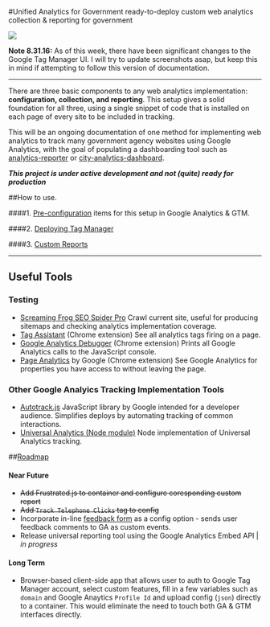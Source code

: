#Unified Analytics for Government
ready-to-deploy custom web analytics collection & reporting for government

![](https://raw.githubusercontent.com/laurenancona/unified-analytics/gh-pages/images/accounts.png)

**Note 8.31.16:** As of this week, there have been significant changes to the Google Tag Manager UI. I will try to update screenshots asap, but keep this in mind if attempting to follow this version of documentation.

---

There are three basic components to any web analytics implementation: **configuration, collection, and reporting**. This setup gives a solid foundation for all three, using a single snippet of code that is installed on each page of every site to be included in tracking.

This will be an ongoing documentation of one method for implementing web analytics to track many government agency websites using Google Analytics, with the goal of populating a dashboarding tool such as [analytics-reporter](https://github.com/18F/analytics-reporter) or [city-analytics-dashboard](https://github.com/codeforamerica/city-analytics-dashboard).

**_This project is under active development and not (quite) ready for production_**

##How to use.

####1.  [Pre-configuration](https://github.com/laurenancona/unified-analytics/blob/gh-pages/prepare-ga.md) items for this setup in Google Analytics & GTM.

####2.  [Deploying Tag Manager](https://github.com/laurenancona/unified-analytics/blob/gh-pages/deploy-tag-manager.md)

####3.  [Custom Reports](https://github.com/laurenancona/unified-analytics/blob/gh-pages/reporting.md)

---

## Useful Tools

### Testing

- [Screaming Frog SEO Spider Pro](http://www.screamingfrog.co.uk/seo-spider/) Crawl current site, useful for producing sitemaps and checking analytics implementation coverage.
- [Tag Assistant](https://chrome.google.com/webstore/detail/tag-assistant-by-google/kejbdjndbnbjgmefkgdddjlbokphdefk) (Chrome extension) See all analytics tags firing on a page.
- [Google Analytics Debugger](https://chrome.google.com/webstore/detail/google-analytics-debugger/jnkmfdileelhofjcijamephohjechhna) (Chrome extension) Prints all Google Analytics calls to the JavaScript console.
- [Page Analytics](https://chrome.google.com/webstore/detail/page-analytics-by-google/fnbdnhhicmebfgdgglcdacdapkcihcoh) by Google (Chrome extension) See Google Analytics for properties you have access to without leaving the page.

### Other Google Analyics Tracking Implementation Tools
- [Autotrack.js](https://github.com/googleanalytics/autotrack) JavaScript library by Google intended for a developer audience. Simplifies deploys by automating tracking of common interactions.
- [Universal Analytics (Node module)](https://github.com/peaksandpies/universal-analytics) Node implementation of Universal Analytics tracking.

##[Roadmap](https://github.com/laurenancona/unified-analytics/wiki/Roadmap)

#### Near Future
* ~~Add Frustrated.js to container and configure coresponding custom report~~
* ~~Add `Track Telephone Clicks` tag to config~~
* Incorporate in-line [feedback form](https://github.com/luckyshot/ga-feedback) as a config option - sends user feedback comments to GA as custom events.
* Release universal reporting tool using the Google Analytics Embed API | *in progress*

#### Long Term
* Browser-based client-side app that allows user to auth to Google Tag Manager account, select custom features, fill in a few variables such as `domain` and Google Anaytics `Profile Id` and upload config (`json`) directly to a container. This would eliminate the need to touch both GA & GTM interfaces directly.

<script type="text/javascript" src="https://www.draw.io/embed.js?s=flowchart"></script>
